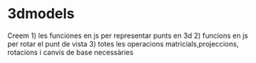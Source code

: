 # 3dmodels

Creem 1) les funciones en js per representar punts en 3d
2) funcions en js per rotar el punt de vista
3) totes les operacions matricials,projeccions, rotacions i  canvis de base necessàries
